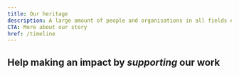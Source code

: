 ```yaml
---
title: Our heritage
description: A large amount of people and organisations in all fields employed and redistributed our creations. Our software gives everybody the right to use, study, share and improve its code, supporting fundamental freedoms. 
CTA: More about our story
href: /timeline
---
```


## Help making an impact by *supporting* our work
